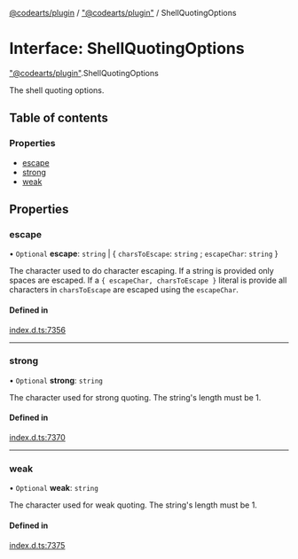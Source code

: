 [@codearts/plugin](../README.md) / ["@codearts/plugin"](../modules/_codearts_plugin_.md) / ShellQuotingOptions

# Interface: ShellQuotingOptions

["@codearts/plugin"](../modules/_codearts_plugin_.md).ShellQuotingOptions

The shell quoting options.

## Table of contents

### Properties

- [escape](codearts_plugin_.ShellQuotingOptions.md#escape)
- [strong](codearts_plugin_.ShellQuotingOptions.md#strong)
- [weak](codearts_plugin_.ShellQuotingOptions.md#weak)

## Properties

### escape

• `Optional` **escape**: `string` \| { `charsToEscape`: `string` ; `escapeChar`: `string`  }

The character used to do character escaping. If a string is provided only spaces
are escaped. If a `{ escapeChar, charsToEscape }` literal is provide all characters
in `charsToEscape` are escaped using the `escapeChar`.

#### Defined in

[index.d.ts:7356](https://github.com/shuyaqian/cloudide-plugin-api/blob/5b69219/index.d.ts#L7356)

___

### strong

• `Optional` **strong**: `string`

The character used for strong quoting. The string's length must be 1.

#### Defined in

[index.d.ts:7370](https://github.com/shuyaqian/cloudide-plugin-api/blob/5b69219/index.d.ts#L7370)

___

### weak

• `Optional` **weak**: `string`

The character used for weak quoting. The string's length must be 1.

#### Defined in

[index.d.ts:7375](https://github.com/shuyaqian/cloudide-plugin-api/blob/5b69219/index.d.ts#L7375)
